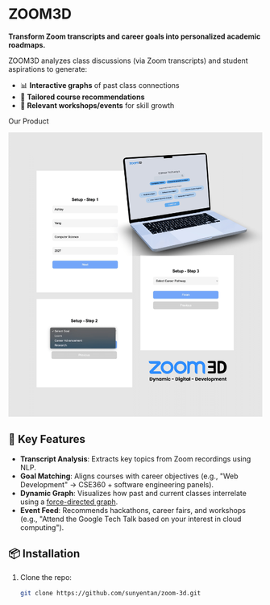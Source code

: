 # ZOOM3D
**Transform Zoom transcripts and career goals into personalized academic roadmaps.**

ZOOM3D analyzes class discussions (via Zoom transcripts) and student aspirations to generate:  
- 📊 **Interactive graphs** of past class connections  
- 🎯 **Tailored course recommendations**  
- 📅 **Relevant workshops/events** for skill growth  

Our Product 
<div align="center">
  <img src="media/ZOOM3DCoverImg.png" alt="EduPath AI Product Cover" width="600"/>
</div>

## 🚀 Key Features
- **Transcript Analysis**: Extracts key topics from Zoom recordings using NLP.
- **Goal Matching**: Aligns courses with career objectives (e.g., "Web Development" → CSE360 + software engineering panels).
- **Dynamic Graph**: Visualizes how past and current classes interrelate using a [force-directed graph](https://github.com/vasturiano/force-graph?tab=readme-ov-file).
- **Event Feed**: Recommends hackathons, career fairs, and workshops (e.g., "Attend the Google Tech Talk based on your interest in cloud computing").

## 📦 Installation
1. Clone the repo:
   ```bash
   git clone https://github.com/sunyentan/zoom-3d.git
